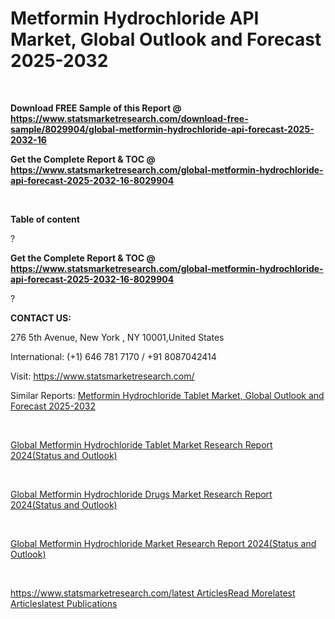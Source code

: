 <h1>Metformin Hydrochloride API Market, Global Outlook and Forecast 2025-2032</h1><br/><p><strong>Download FREE Sample of this Report @ <a href="https://www.statsmarketresearch.com/download-free-sample/8029904/global-metformin-hydrochloride-api-forecast-2025-2032-16">https://www.statsmarketresearch.com/download-free-sample/8029904/global-metformin-hydrochloride-api-forecast-2025-2032-16</a></strong></p>
 
 
 
 <div><b>Get the Complete Report & TOC @ <a href="https://www.statsmarketresearch.com/global-metformin-hydrochloride-api-forecast-2025-2032-16-8029904">https://www.statsmarketresearch.com/global-metformin-hydrochloride-api-forecast-2025-2032-16-8029904</a></b></div>
 
 
 
 <p><br />
 
 <b>Table of content</b></p>
 
 
 
 <p>? </p>
 
 
 
 <div><b>Get the Complete Report & TOC @ <a href="https://www.statsmarketresearch.com/global-metformin-hydrochloride-api-forecast-2025-2032-16-8029904">https://www.statsmarketresearch.com/global-metformin-hydrochloride-api-forecast-2025-2032-16-8029904</a></b></div>
 
 
 
 <p>? </p>
 
 
 
 <p><b>CONTACT US:</b><br />
 
 276 5th Avenue, New York , NY 10001,United States<br />
 
 International: (+1) 646 781 7170 / +91 8087042414<br />
 
 Visit: <a href="https://www.statsmarketresearch.com/">https://www.statsmarketresearch.com/</a><br />
 
 Similar Reports: <a href="https://www.statsmarketresearch.com/global-metformin-hydrochloride-api-forecast-2025-2032-16-8029904">Metformin Hydrochloride Tablet Market, Global Outlook and Forecast 2025-2032</a><br />
 
 <br />
 
 <a href="https://www.statsmarketresearch.com/global-metformin-hydrochloride-api-forecast-2025-2032-16-8029904">Global Metformin Hydrochloride Tablet Market Research Report 2024(Status and Outlook)</a><br />
 
 <br />
 
 <a href="https://www.statsmarketresearch.com/global-metformin-hydrochloride-api-forecast-2025-2032-16-8029904">Global Metformin Hydrochloride Drugs Market Research Report 2024(Status and Outlook)</a><br />
 
 <br />
 
 <a href="https://www.statsmarketresearch.com/global-metformin-hydrochloride-api-forecast-2025-2032-16-8029904">Global Metformin Hydrochloride Market Research Report 2024(Status and Outlook)</a><br />
 
 <br />
 
 <a href="https://gyeongbokgung.com">https://www.statsmarketresearch.com/</a><a href="https://hallyeomaritime.com">latest Articles</a><a href="https://jingwansa.com">Read More</a><a href="https://nguoiviet.jp/">latest Articles</a><a href="https://www.intelmarketresearch.com/">latest Publications</a></p>